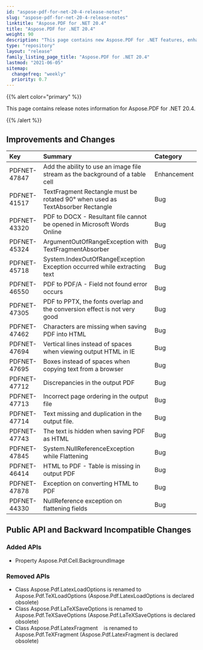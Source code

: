 ```yaml
---
id: "aspose-pdf-for-net-20-4-release-notes"
slug: "aspose-pdf-for-net-20-4-release-notes"
linktitle: "Aspose.PDF for .NET 20.4"
title: "Aspose.PDF for .NET 20.4"
weight: 90
description: "This page contains new Aspose.PDF for .NET features, enhancement, and bug fixes in 2020, version 20.4."
type: "repository"
layout: "release"
family_listing_page_title: "Aspose.PDF for .NET 20.4"
lastmod: "2021-06-05"
sitemap:
  changefreq: "weekly"
  priority: 0.7
---
```


{{% alert color="primary" %}}

This page contains release notes information for Aspose.PDF for .NET 20.4.

{{% /alert %}}

## Improvements and Changes

|**Key**|**Summary**|**Category**|
| :- | :- | :- |
|PDFNET-47847|Add the ability to use an image file stream as the background of a table cell|Enhancement|
|PDFNET-41517|TextFragment Rectangle must be rotated 90° when used as TextAbsorber Rectangle|Bug|
|PDFNET-43320|PDF to DOCX - Resultant file cannot be opened in Microsoft Words Online|Bug|
|PDFNET-45324|ArgumentOutOfRangeException with TextFragmentAbsorber|Bug|
|PDFNET-45718|System.IndexOutOfRangeException Exception occurred while extracting text|Bug|
|PDFNET-46550|PDF to PDF/A - Field not found error occurs|Bug|
|PDFNET-47305|PDF to PPTX, the fonts overlap and the conversion effect is not very good|Bug|
|PDFNET-47462|Characters are missing when saving PDF into HTML|Bug|
|PDFNET-47694|Vertical lines instead of spaces when viewing output HTML in IE|Bug|
|PDFNET-47695|Boxes instead of spaces when copying text from a browser|Bug|
|PDFNET-47712|Discrepancies in the output PDF|Bug|
|PDFNET-47713|Incorrect page ordering in the output file|Bug|
|PDFNET-47714|Text missing and duplication in the output file.|Bug|
|PDFNET-47743|The text is hidden when saving PDF as HTML|Bug|
|PDFNET-47845|System.NullReferenceException while Flattening|Bug|
|PDFNET-46414|HTML to PDF - Table is missing in output PDF|Bug|
|PDFNET-47878|Exception on converting HTML to PDF|Bug|
|PDFNET-44330|NullReference exception on flattening fields|Bug|

## Public API and Backward Incompatible Changes

### Added APIs

* Property Aspose.Pdf.Cell.BackgroundImage

### Removed APIs

* Class Aspose.Pdf.LatexLoadOptions is renamed to Aspose.Pdf.TeXLoadOptions (Aspose.Pdf.LatexLoadOptions is declared obsolete)
* Class Aspose.Pdf.LaTeXSaveOptions is renamed to Aspose.Pdf.TeXSaveOptions (Aspose.Pdf.LaTeXSaveOptions is declared obsolete)
* Class Aspose.Pdf.LatexFragment    is renamed to Aspose.Pdf.TeXFragment (Aspose.Pdf.LatexFragment is declared obsolete)
